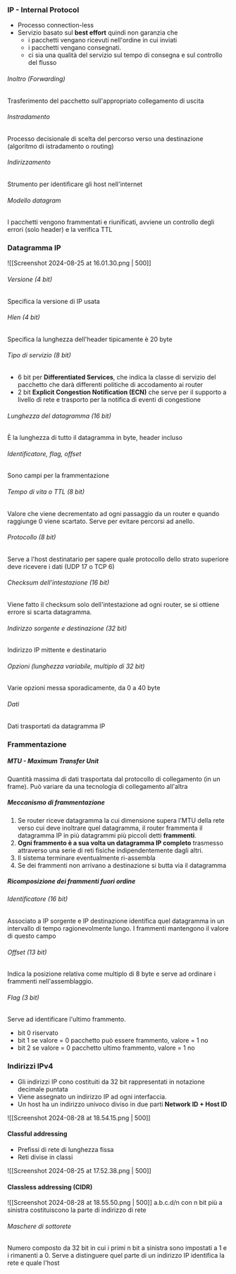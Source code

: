 ### IP - Internal Protocol 

- Processo connection-less
- Servizio basato sul **best effort** quindi non garanzia che 
	- i pacchetti vengano ricevuti nell'ordine in cui inviati
	- i pacchetti vengano consegnati.
	- ci sia una qualità del servizio sul tempo di consegna e sul controllo del flusso

###### Inoltro (Forwarding)
Trasferimento del pacchetto sull'appropriato collegamento di uscita
###### Instradamento
Processo decisionale di scelta del percorso verso una destinazione (algoritmo di istradamento o routing)
###### Indirizzamento
Strumento per identificare gli host nell'internet
###### Modello datagram
I pacchetti vengono frammentati e riunificati, avviene un controllo degli errori (solo header) e la verifica TTL

### Datagramma IP

![[Screenshot 2024-08-25 at 16.01.30.png | 500]]

###### Versione (4 bit)
Specifica la versione di IP usata
###### Hlen (4 bit)
Specifica la lunghezza dell'header tipicamente è 20 byte
###### Tipo di servizio (8 bit)
- 6 bit per **Differentiated Services**, che indica la classe di servizio del pacchetto che darà differenti politiche di accodamento ai router
- 2 bit **Explicit Congestion Notification (ECN)** che serve per il supporto a livello di rete e trasporto per la notifica di eventi di congestione 
###### Lunghezza del datagramma (16 bit)
È la lunghezza di tutto il datagramma in byte, header incluso
###### Identificatore, flag, offset
Sono campi per la frammentazione
###### Tempo di vita o TTL (8 bit)
Valore che viene decrementato ad ogni passaggio da un router e quando raggiunge 0 viene scartato. Serve per evitare percorsi ad anello.
###### Protocollo (8 bit)
Serve a l'host destinatario per sapere quale protocollo dello strato superiore deve ricevere i dati (UDP 17 o TCP 6)
###### Checksum dell'intestazione (16 bit)
Viene fatto il checksum solo dell'intestazione ad ogni router, se si ottiene errore si scarta datagramma.
###### Indirizzo sorgente e destinazione (32 bit)
Indirizzo IP mittente e destinatario
###### Opzioni (lunghezza variabile, multiplo di 32 bit)
Varie opzioni messa sporadicamente, da 0 a 40 byte
###### Dati
Dati trasportati da datagramma IP

### Frammentazione
##### MTU - Maximum Transfer Unit
Quantità massima di dati trasportata dal protocollo di collegamento (in un frame). Può variare da una tecnologia di collegamento all'altra

##### Meccanismo di frammentazione
1. Se router riceve datagramma la cui dimensione supera l'MTU della rete verso cui deve inoltrare quel datagramma, il router frammenta il datagramma IP in più datagrammi più piccoli detti **frammenti**.
2. **Ogni frammento è a sua volta un datagramma IP completo** trasmesso attraverso una serie di reti fisiche indipendentemente dagli altri.
3. Il sistema terminare eventualmente ri-assembla
4. Se dei frammenti non arrivano a destinazione si butta via il datagramma

##### Ricomposizione dei frammenti fuori ordine
###### Identificatore (16 bit)
Associato a IP sorgente e IP destinazione identifica quel datagramma in un intervallo di tempo ragionevolmente lungo. I frammenti mantengono il valore di questo campo
###### Offset (13 bit)
Indica la posizione relativa come multiplo di 8 byte e serve ad ordinare i frammenti nell'assemblaggio.
###### Flag (3 bit)
Serve ad identificare l'ultimo frammento.
- bit 0 riservato
- bit 1 se valore = 0 pacchetto può essere frammento, valore = 1 no
- bit 2 se valore = 0 pacchetto ultimo frammento, valore = 1 no


### Indirizzi IPv4
- Gli indirizzi IP cono costituiti da 32 bit rappresentati in notazione decimale puntata
- Viene assegnato un indirizzo IP ad ogni interfaccia.
- Un host ha un indirizzo univoco diviso in due parti **Network ID + Host ID** 

![[Screenshot 2024-08-28 at 18.54.15.png | 500]]

#### Classful addressing
- Prefissi di rete di lunghezza fissa
- Reti divise in classi

![[Screenshot 2024-08-25 at 17.52.38.png | 500]]
#### Classless addressing (CIDR)

![[Screenshot 2024-08-28 at 18.55.50.png | 500]]
a.b.c.d/n con n bit più a sinistra costituiscono la parte di indirizzo di rete
###### Maschere di sottorete
Numero composto da 32 bit in cui i primi n bit a sinistra sono impostati a 1 e i rimanenti a 0. Serve a distinguere quel parte di un indirizzo IP identifica la rete e quale l'host
